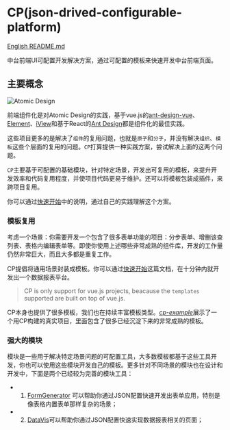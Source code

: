 # CP(json-drived-configurable-platform)

[English README.md](./README-en.md)

中台前端UI可配置开发解决方案，通过可配置的模板来快速开发中台前端页面。


## 主要概念

![Atomic Design](./website/page/concept/assets/atomic-design.jpg)

前端组件化是对Atomic Design的实践，基于vue.js的[ant-design-vue](https://antdv.com)、[Element](https://element.eleme.io)、[iView](https://iviewui.com)和基于React的[Ant Design](https://ant.design)都是组件化的最佳实践。

这些项目更多的是解决了`组件`的复用问题，也就是`原子`和`分子`，并没有解决`组织`、`模板`这些个层面的复用的问题。`CP`打算提供一种实践方案，尝试解决上面的这两个问题。

`CP`主要基于可配置的基础模块，针对特定场景，开发出可复用的模板，来提升开发效率和代码复用程度，并使项目代码更易于维护。还可以将模板包装成插件，来跨项目复用。

你可以通过<a href="https://json-drived-configurable-platform.github.io/cp/#/doc/start">快速开始</a>中的说明，通过自己的实践理解这个方案。

### 模板复用

考虑一个场景：你需要开发一个包含了很多表单功能的项目：分步表单、增删该查列表、表格内编辑表单等。即使你使用上述哪些非常成熟的组件库，开发的工作量仍然非常巨大，而且大多都是重复工作。

CP提倡将通用场景封装成模板。你可以通过<a href="https://json-drived-configurable-platform.github.io/cp/#/doc/start">快速开始</a>这篇文档，在十分钟内就开发出一个数据报表平台。

> CP is only support for vue.js projects, beacause the `templates` supported are built on top of vue.js.

CP本身也提供了很多模板，我们也在持续丰富模板类型。<i><a href="https://json-drived-configurable-platform.github.io/cp-example">cp-example</a></i>展示了一个用CP构建的真实项目，里面包含了很多已经沉淀下来的非常成熟的模板。

### 强大的模块

模块是一些用于解决特定场景问题的可配置工具，大多数模板都基于这些工具开发，你也可以使用这些模块开发自己的模板。更多针对不同场景的模块也在设计和开发中，下面是两个已经较为完善的模块工具：

 - 1. <a href="https://json-drived-configurable-platform.github.io/form-generator-iview">FormGenerator</a> 可以帮助你通过JSON配置快速开发出表单应用，特别是像表格内置表单那样复杂的场景；

 - 2. <a href="https://json-drived-configurable-platform.github.io/data-vis-iview">DataVis</a>可以帮助你通过JSON配置快速实现数据报表相关的页面；
